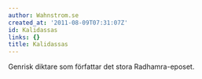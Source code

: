 ```yaml
---
author: Wahnstrom.se
created_at: '2011-08-09T07:31:07Z'
id: Kalidassas
links: {}
title: Kalidassas
---
```


Genrisk diktare som författar det stora Radhamra-eposet.
